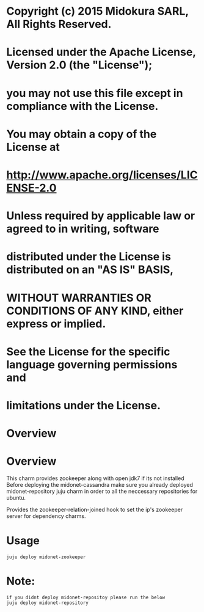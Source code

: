 #
# Copyright (c) 2015 Midokura SARL, All Rights Reserved.
#
# Licensed under the Apache License, Version 2.0 (the "License");
# you may not use this file except in compliance with the License.
# You may obtain a copy of the License at
#
#    http://www.apache.org/licenses/LICENSE-2.0
#
# Unless required by applicable law or agreed to in writing, software
# distributed under the License is distributed on an "AS IS" BASIS,
# WITHOUT WARRANTIES OR CONDITIONS OF ANY KIND, either express or implied.
# See the License for the specific language governing permissions and
# limitations under the License.
#
# Overview

Overview
========

This charm provides zookeeper along with open jdk7 if its not installed
Before deploying the midonet-cassandra make sure you already deployed
midonet-repository juju charm in order to all the neccessary repositories
for ubuntu.

Provides the zookeeper-relation-joined hook to set the ip's zookeeper server
for dependency charms.

Usage
=====
    juju deploy midonet-zookeeper
   

Note:
=====
    if you didnt deploy midonet-repositoy please run the below
    juju deploy midonet-repository
 
